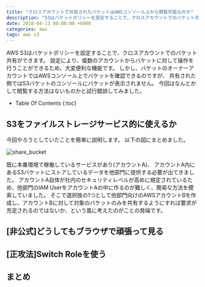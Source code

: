```yaml
---
title: "クロスアカウントで共有されたバケットはAWSコンソール上から閲覧可能なのか"
description: "S3はバケットポリシーを設定することで、クロスアカウントでのバケット共有ができます。両アカウントからバケットに対して操作を行うことができるため、大変便利な機能です。バケットのオーナーアカウントではAWSコンソール上でバケットを確認できるのですが、共有された側ではS3バケットのコンソールにバケットが表示されません。なんとかして閲覧する方法はないものかと試行錯誤してみました。"
date: 2018-04-13 00:00:00 +0900
categories: aws
tags: aws s3
---
```


AWS S3はバケットポリシーを設定することで、クロスアカウントでのバケット共有ができます。
設定により、複数のアカウントからバケットに対して操作を行うことができるため、大変便利な機能です。
しかし、バケットのオーナーアカウントではAWSコンソール上でバケットを確認できるのですが、
共有された側ではS3バケットのコンソールにバケットが表示されません。
今回はなんとかして閲覧する方法はないものかと試行錯誤してみました。

* Table Of Contents
{:toc}

## S3をファイルストレージサービス的に使えるか

今回やろうとしていたことを簡単に説明します。
以下の図にまとめました。

![share_bucket]({{site.baseurl}}/assets/images/20180413/share_bucket.png)

既に本番環境で稼働しているサービスがあり(アカウントA)、
アカウントA内にあるS3バケットにストアしているデータを他部門に提供する必要が出てきました。
アカウントA自体が社内のセキュリティレベルが高めに規定されているため、他部門のIAM UserをアカウントAの中に作るのが難しく、簡易な方法を模索していました。
そこで選択肢の1つとして他部門向けのAWSアカウントBを作成し、アカウントBに対して対象のバケットのみを共有するようにすれば要求が充足されるのではないか、という風に考えたのがことの発端です。

## [非公式]どうしてもブラウザで頑張って見る

## [正攻法]Switch Roleを使う


## まとめ

